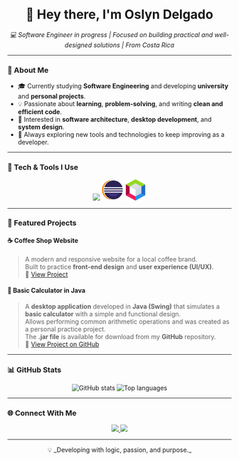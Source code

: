 <h1 align="center">👋 Hey there, I'm Oslyn Delgado</h1>

<p align="center">
  <em>💻 Software Engineer in progress | Focused on building practical and well-designed solutions | From Costa Rica </em>
</p>

---

### 🌟 About Me
- 🎓 Currently studying **Software Engineering** and developing **university** and **personal projects**.  
- 💡 Passionate about **learning**, **problem-solving**, and writing **clean and efficient code**.  
- 🚀 Interested in **software architecture**, **desktop development**, and **system design**.  
- 🌱 Always exploring new tools and technologies to keep improving as a developer.  

---

### 🧠 Tech & Tools I Use


<p align="center">
  <img src="https://skillicons.dev/icons?i=java,html,css,github,vscode,mysql" />
  <img src="https://raw.githubusercontent.com/devicons/devicon/master/icons/eclipse/eclipse-original.svg" width="48" height="48" alt="Eclipse" />
  <img src="https://raw.githubusercontent.com/devicons/devicon/master/icons/netbeans/netbeans-original.svg" width="48" height="48" alt="NetBeans" />
</p>


---

### 📂 Featured Projects

#### ☕ Coffee Shop Website
> A modern and responsive website for a local coffee brand.  
> Built to practice **front-end design** and **user experience (UI/UX)**.  
🔗 [View Project](https://goldenaroma.netlify.app/)

#### 🧮 Basic Calculator in Java
> A **desktop application** developed in **Java (Swing)** that simulates a **basic calculator** with a simple and functional design.  
> Allows performing common arithmetic operations and was created as a personal practice project.  
> The **.jar file** is available for download from my **GitHub** repository.  
🔗 [View Project on GitHub](https://github.com/oslyn2808/Calculadora.git)

---

### 📊 GitHub Stats
<p align="center">
  <img src="https://github-readme-stats.vercel.app/api?username=oslyn2808&show_icons=true&theme=radical" alt="GitHub stats" />
  <img src="https://github-readme-stats.vercel.app/api/top-langs/?username=oslyn2808&layout=compact&theme=radical" alt="Top languages" />
</p>


---

### 🌐 Connect With Me
<p align="center">
  <a href="https://www.linkedin.com/in/oslyn-delgado-4b8716343/" target="_blank">
    <img src="https://img.shields.io/badge/LinkedIn-0A66C2?style=for-the-badge&logo=linkedin&logoColor=white" />
  </a>
  <a href="mailto:oslyn2808@gmail.com">
    <img src="https://img.shields.io/badge/Email-D14836?style=for-the-badge&logo=gmail&logoColor=white" />
  </a>
</p>

---

<p align="center">💡 _Developing with logic, passion, and purpose._</p>
